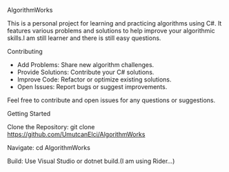 AlgorithmWorks

This is a personal project for learning and practicing algorithms using C#. It features various problems and solutions to help improve your algorithmic skills.I am still learner and there is still easy
questions.

Contributing

* Add Problems: Share new algorithm challenges.
* Provide Solutions: Contribute your C# solutions.
* Improve Code: Refactor or optimize existing solutions.
* Open Issues: Report bugs or suggest improvements.

  
Feel free to contribute and open issues for any questions or suggestions.

Getting Started

Clone the Repository: git clone https://github.com/UmutcanElci/AlgorithmWorks

Navigate: cd AlgorithmWorks

Build: Use Visual Studio or dotnet build.(I am using Rider...)
